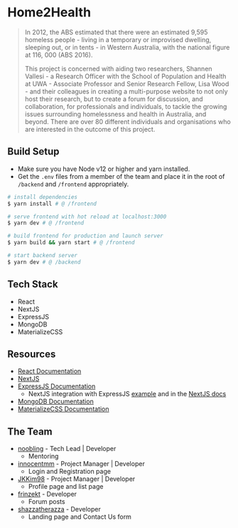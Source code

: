 # Home2Health

> In 2012, the ABS estimated that there were an estimated 9,595 homeless people - living in a temporary or improvised dwelling, sleeping out, or in tents - in Western Australia, with the national figure at 116, 000 (ABS 2016).  
>
> This project is concerned with aiding two researchers, Shannen Vallesi - a Research Officer with the School of Population and Health at UWA - Associate Professor and Senior Research Fellow, Lisa Wood -  and their colleagues in creating a multi-purpose website to not only host their research, but to create a forum for discussion, and collaboration, for professionals and individuals, to tackle the growing issues surrounding homelessness and health in Australia, and beyond. There are over 80 different individuals and organisations who are interested in the outcome of this project.  

## Build Setup
* Make sure you have Node v12 or higher and yarn installed.
* Get the `.env` files from a member of the team and place it in the root of `/backend` and `/frontend` appropriately.

``` bash
# install dependencies
$ yarn install # @ /frontend

# serve frontend with hot reload at localhost:3000
$ yarn dev # @ /frontend

# build frontend for production and launch server
$ yarn build && yarn start # @ /frontend

# start backend server
$ yarn dev # @ /backend
```

## Tech Stack

* React
* NextJS
* ExpressJS
* MongoDB
* MaterializeCSS

## Resources

* [React Documentation](https://reactjs.org/docs/getting-started.html)
* [NextJS](https://nextjs.org/docs)
* [ExpressJS Documentation](https://expressjs.com/)
  * NextJS integration with ExpressJS [example](https://github.com/zeit/next.js/tree/master/examples/custom-server-express) and in the [NextJS docs](https://nextjs.org/docs#custom-server-and-routing)
* [MongoDB Documentation](https://docs.mongodb.com/guides/)
* [MaterializeCSS Documentation](https://materializecss.com/)

## The Team

* [noobling](https://github.com/noobling) - Tech Lead | Developer
  * Mentoring
* [innocentmm](https://github.com/innocentmm) - Project Manager | Developer
  * Login and Registration page
* [JKKim98](https://github.com/JKKim98) - Project Manager | Developer
  * Profile page and list page
* [frinzekt](https://github.com/frinzekt) - Developer
  * Forum posts
* [shazzatherazza](https://github.com/shazzatherazza) - Developer
  * Landing page and Contact Us form
